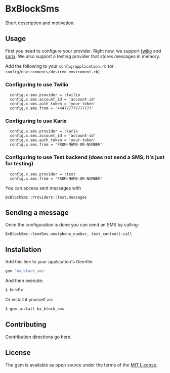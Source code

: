 # BxBlockSms
Short description and motivation.

## Usage

First you need to configure your provider. Right now, we support 
[twilio](https://www.twilio.com) and [karix](https://www.karix.com/). We also support a testing
provider that stores messages in memory.

Add the following to your `config/application.rb` (or `config/environments/desired-enviroment.rb`)

### Configuring to use Twilio

```
  config.x.sms.provider = :twilio
  config.x.sms.account_id = 'account-id'
  config.x.sms.auth_token = 'your-token'
  config.x.sms.from = '+44777777777777'
```

### Configuring to use Karix

```
  config.x.sms.provider = :karix
  config.x.sms.account_id = 'account-id'
  config.x.sms.auth_token = 'your-token'
  config.x.sms.from = 'FROM-NAME-OR-NUMBER'
```

### Configuring to use Test backend (does not send a SMS, it's just for testing)

```
  config.x.sms.provider = :test
  config.x.sms.from = 'FROM-NAME-OR-NUMBER'
```

You can access sent messages with

```
BxBlockSms::Providers::Test.messages
```

## Sending a message

Once the configuration is done you can send an SMS by calling:

```
BxBlockSms::SendSms.new(phone_number, text_content).call
```

## Installation
Add this line to your application's Gemfile:

```ruby
gem 'bx_block_sms'
```

And then execute:
```bash
$ bundle
```

Or install it yourself as:
```bash
$ gem install bx_block_sms
```

## Contributing
Contribution directions go here.

## License
The gem is available as open source under the terms of the [MIT License](https://opensource.org/licenses/MIT).

